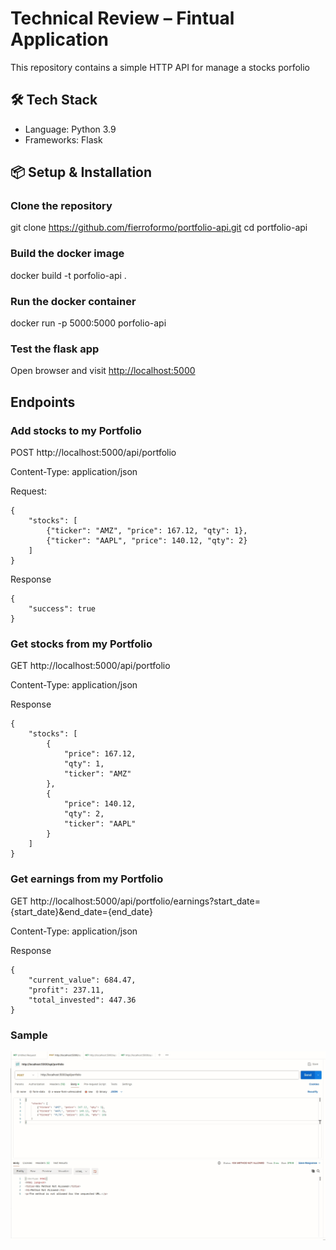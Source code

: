 # Technical Review – Fintual Application

This repository contains a simple HTTP API for manage a stocks porfolio

## 🛠️ Tech Stack
- Language: Python 3.9
- Frameworks: Flask

## 📦 Setup & Installation

### Clone the repository
git clone https://github.com/fierroformo/portfolio-api.git
cd portfolio-api

### Build the docker image
docker build -t porfolio-api .

### Run the docker container
docker run -p 5000:5000 porfolio-api

### Test the flask app
Open browser and visit [http://localhost:5000](http://localhost:5000)


## Endpoints

### Add stocks to my Portfolio

POST http://localhost:5000/api/portfolio

Content-Type: application/json

Request:
```
{
    "stocks": [
        {"ticker": "AMZ", "price": 167.12, "qty": 1},
        {"ticker": "AAPL", "price": 140.12, "qty": 2}
    ]
}
```
Response
```
{
    "success": true
}
 ```

### Get stocks from my Portfolio

GET http://localhost:5000/api/portfolio

Content-Type: application/json

Response
```
{
    "stocks": [
        {
            "price": 167.12,
            "qty": 1,
            "ticker": "AMZ"
        },
        {
            "price": 140.12,
            "qty": 2,
            "ticker": "AAPL"
        }
    ]
}
```

### Get earnings from my Portfolio

GET http://localhost:5000/api/portfolio/earnings?start_date={start_date}&end_date={end_date}

Content-Type: application/json

Response
```
{
    "current_value": 684.47,
    "profit": 237.11,
    "total_invested": 447.36
}
```

### Sample
![](https://github.com/fierroformo/portfolio-api/blob/main/api_sample.gif)
